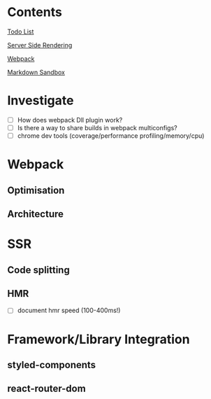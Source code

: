 # Contents

[Todo List]('./todo.md')

[Server Side Rendering]('./ssr.md')

[Webpack]('./webpack.md')

[Markdown Sandbox]('./sandbox.md')


# Investigate

- [ ] How does webpack Dll plugin work?
- [ ] Is there a way to share builds in webpack multiconfigs?
- [ ] chrome dev tools (coverage/performance profiling/memory/cpu)

# Webpack

## Optimisation

## Architecture

# SSR

## Code splitting

## HMR

- [ ] document hmr speed (100-400ms!)

# Framework/Library Integration

## styled-components

## react-router-dom
